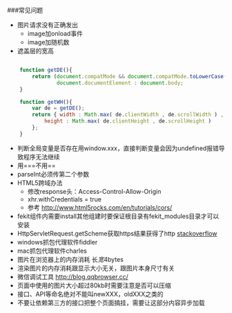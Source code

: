 ###常见问题

* 图片请求没有正确发出
	* image加onload事件
	* image加随机数
* 遮盖层的宽高

```javascript

	function getDE(){
		return (document.compatMode && document.compatMode.toLowerCase() == "css1compat") ?
				document.documentElement : document.body;
    }

    function getWH(){
        var de = getDE();
        return { width : Math.max( de.clientWidth , de.scrollWidth ) ,
        	height : Math.max( de.clientHeight , de.scrollHeight )
        };
    }
```

* 判断全局变量是否存在用window.xxx，直接判断变量会因为undefined报错导致程序无法继续
* 用===不用==
* parseInt必须传第二个参数
* HTML5跨域办法
	* 修改response头：Access-Control-Allow-Origin
	* xhr.withCredentials = true
	* 参考 http://www.html5rocks.com/en/tutorials/cors/
* fekit组件内需要install其他组建时要保证根目录有fekit_modules目录才可以安装
* HttpServletRequest.getScheme获取https结果获得了http [stackoverflow](http://stackoverflow.com/questions/19598690/how-to-get-host-name-with-port-from-a-http-or-https-request)
* windows抓包代理软件fiddler
* mac抓包代理软件charles
* 图片在浏览器上的内存消耗 长*宽*4bytes
* 渲染图片的内存消耗跟显示大小无关，跟图片本身尺寸有关
* 微信调试工具 http://blog.qqbrowser.cc/
* 页面中使用的图片大小超过80kb时需要注意是否可以压缩
* 接口、API等命名绝对不能叫newXXX，oldXXX之类的
* 不要让依赖第三方的接口把整个页面搞挂，需要让这部分内容异步加载
